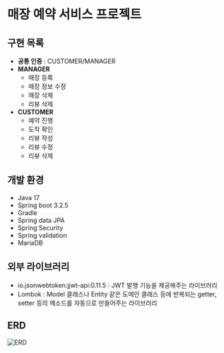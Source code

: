 # 매장 예약 서비스 프로젝트

## 구현 목록
- **공통 인증** : CUSTOMER/MANAGER
- **MANAGER**
  - 매장 등록
  - 매장 정보 수정
  - 매장 삭제
  - 리뷰 삭제
- **CUSTOMER**
  - 예약 진행
  - 도착 확인
  - 리뷰 작성
  - 리뷰 수정
  - 리뷰 삭제
 
## 개발 환경
- Java 17
- Spring boot 3.2.5
- Gradle
- Spring data JPA
- Spring Security
- Spring validation
- MariaDB

## 외부 라이브러리
- io.jsonwebtoken:jjwt-api:0.11.5 : JWT 발행 기능을 제공해주는 라이브러리
- Lombok : Model 클래스나 Entity 같은 도메인 클래스 등에 반복되는 getter, setter 등의 메소드를 자동으로 만들어주는 라이브러리

## ERD
![ERD](https://github.com/IM-GYURI/reservation/assets/80020777/4f44925c-2823-4db1-b614-e30904c26461)
